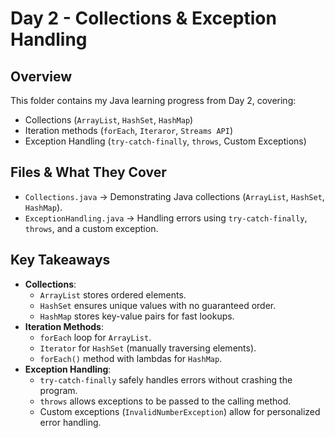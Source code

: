 # Day 2 - Collections & Exception Handling

## Overview
This folder contains my Java learning progress from Day 2, covering:
- Collections (`ArrayList`, `HashSet`, `HashMap`)
- Iteration methods (`forEach`, `Iteraror`, `Streams API`)
- Exception Handling (`try-catch-finally`, `throws`, Custom Exceptions)

## Files & What They Cover
- `Collections.java` -> Demonstrating Java collections (`ArrayList`, `HashSet`, `HashMap`).
- `ExceptionHandling.java` -> Handling errors using `try-catch-finally`, `throws`, and a custom exception.

## Key Takeaways
- **Collections**:
    - `ArrayList` stores ordered elements.
    - `HashSet` ensures unique values with no guaranteed order.
    - `HashMap` stores key-value pairs for fast lookups.
- **Iteration Methods**:
    - `forEach` loop for `ArrayList`.
    - `Iterator` for `HashSet` (manually traversing elements).
    - `forEach()` method with lambdas for `HashMap`.
- **Exception Handling**:
    - `try-catch-finally` safely handles errors without crashing the program.
    - `throws` allows exceptions to be passed to the calling method.
    - Custom exceptions (`InvalidNumberException`) allow for personalized error handling.
